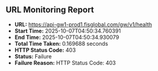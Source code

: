 ## URL Monitoring Report

- **URL:** https://api-gw1-prod1.fisglobal.com/gw/v1/health
- **Start Time:** 2025-10-07T04:50:34.760391
- **End Time:** 2025-10-07T04:50:34.930079
- **Total Time Taken:** 0.169688 seconds
- **HTTP Status Code:** 403
- **Status:** Failure
- **Failure Reason:** HTTP Status Code: 403
